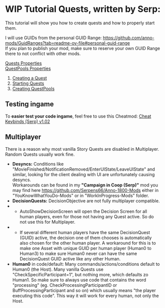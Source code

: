 # WIP Tutorial Quests, written by Serp:

This tutorial will show you how to create quests and how to properly start them. 
 
I will use GUIDs from the personal GUID Range: https://github.com/anno-mods/GuidRanges?tab=readme-ov-file#personal-guid-range  
If you plan to publish your mod, make sure to reserve your own GUID Range there to not conflict with other mods.  


[Quests Properties](./0-Properties-Quest-QuestPool.md#propertiesvalues-of-quests-explained)  
[QuestPools Properties](./0-Properties-Quest-QuestPool.md#propertiesvalues-of-questpools)  


1) [Creating a Quest](./Creating%20a%20Quest.md)  
2) [Starting Quests](./Starting%20Quests.md)  
3) [Creating QuestPools](./Creating%20QuestPools.md)  

## Testing ingame
To **easier test your code ingame**, feel free to use this Cheatmod:
[Cheat Keybinds (Serp) v1.02](https://github.com/Serpens66/Anno-1800-SharedMods-for-Modders-/releases/tag/testing-cheat)  

## Multiplayer
There is a reason why most vanilla Story Quests are disabled in Multiplayer. Random Quests usually work fine.  
- **Desyncs:** Conditions like "MovieFinished/NotificationRemoved/EnterUIState/LeaveUIState" and similar, looking for the client dealing with UI are unfortunately causing desyncs.  
Workarounds can be found in my **"Campaign in Coop (Serp)"** mod you may find here https://github.com/Serpens66/Anno-1800-Mods either in "YouKnowWhatYouDo-Mods" or in "WorkInProgress-Mods" folder.  
- **DecisionQuests:** DecisionObjective are not fully multiplayer compatible.
- - AutoShowDecisionScreen will open the Decision Screen for all human players, even for those not having any Quest active. So do not use this for Multiplayer.
- - If several different human players have the same DecisionQuest (GUID) active, the decision one of them chooses is automatically also chosen for the other human player. A workaround for this is to make one Asset with unique GUID per human player (Human0 to Human3) to make sure Human0 never can have the same DecisionQuest GUID active like any other Human.  
- **Human0** in code/default: Many commands/actions/conditions default to Human0 (the Host). Many vanilla Quests use "CheckSpecificParticipant=1", but nothing more, which defaults zo Human1. So make sure to always use code that contains the word "processing" (eg. CheckProcessingParticipantID or BuffProcessingParticipant and so on) which usually means "the player executing this code". This way it will work for every human, not only the Host.
